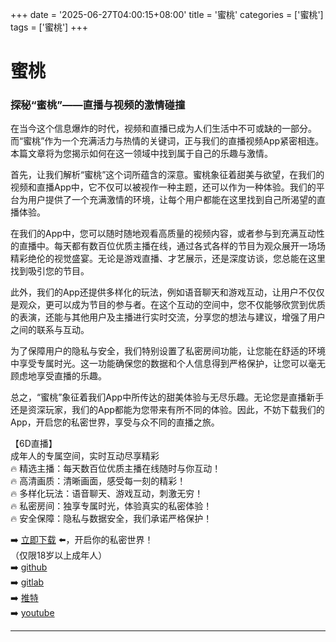 +++
date = '2025-06-27T04:00:15+08:00'
title = '蜜桃'
categories = ['蜜桃']
tags = ['蜜桃']
+++

# 蜜桃

### 探秘“蜜桃”——直播与视频的激情碰撞

在当今这个信息爆炸的时代，视频和直播已成为人们生活中不可或缺的一部分。而“蜜桃”作为一个充满活力与热情的关键词，正与我们的直播视频App紧密相连。本篇文章将为您揭示如何在这一领域中找到属于自己的乐趣与激情。

首先，让我们解析“蜜桃”这个词所蕴含的深意。蜜桃象征着甜美与欲望，在我们的视频和直播App中，它不仅可以被视作一种主题，还可以作为一种体验。我们的平台为用户提供了一个充满激情的环境，让每个用户都能在这里找到自己所渴望的直播体验。

在我们的App中，您可以随时随地观看高质量的视频内容，或者参与到充满互动性的直播中。每天都有数百位优质主播在线，通过各式各样的节目为观众展开一场场精彩绝伦的视觉盛宴。无论是游戏直播、才艺展示，还是深度访谈，您总能在这里找到吸引您的节目。

此外，我们的App还提供多样化的玩法，例如语音聊天和游戏互动，让用户不仅仅是观众，更可以成为节目的参与者。在这个互动的空间中，您不仅能够欣赏到优质的表演，还能与其他用户及主播进行实时交流，分享您的想法与建议，增强了用户之间的联系与互动。

为了保障用户的隐私与安全，我们特别设置了私密房间功能，让您能在舒适的环境中享受专属时光。这一功能确保您的数据和个人信息得到严格保护，让您可以毫无顾虑地享受直播的乐趣。

总之，“蜜桃”象征着我们App中所传达的甜美体验与无尽乐趣。无论您是直播新手还是资深玩家，我们的App都能为您带来有所不同的体验。因此，不妨下载我们的App，开启您的私密世界，享受与众不同的直播之旅。

【6D直播】  
成年人的专属空间，实时互动尽享精彩  
🔥 精选主播：每天数百位优质主播在线随时与你互动！  
🔥 高清画质：清晰画面，感受每一刻的精彩！  
🔥 多样化玩法：语音聊天、游戏互动，刺激无穷！  
🔥 私密房间：独享专属时光，体验真实的私密体验！  
🔥 安全保障：隐私与数据安全，我们承诺严格保护！  

➡️ [立即下载](https://down123.s3.ap-east-1.amazonaws.com/down/down.html?channelCode=blog) ⬅️，开启你的私密世界！  
（仅限18岁以上成年人）  
➡️ [github](https://aldult-live.github.io/)  
➡️ [gitlab](https://seo-09598d.gitlab.io/)  
➡️ [推特](https://x.com/wegame33)  
➡️ [youtube](https://www.youtube.com/@6Dlive)  

---
